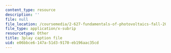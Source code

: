 ```yaml
---
content_type: resource
description: ''
file: null
file_location: /coursemedia/2-627-fundamentals-of-photovoltaics-fall-2013/e06bbce6147a51d39170eb196aac35cd_LOVZE9WalRE.vtt
file_type: application/x-subrip
resourcetype: Other
title: 3play caption file
uid: e06bbce6-147a-51d3-9170-eb196aac35cd
---
```

